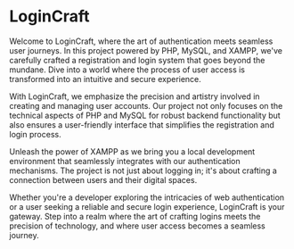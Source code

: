 # LoginCraft
<p>Welcome to LoginCraft, where the art of authentication meets seamless user journeys. In this project powered by PHP, MySQL, and XAMPP, we've carefully crafted a registration and login system that goes beyond the mundane. Dive into a world where the process of user access is transformed into an intuitive and secure experience.</p>
        <p>With LoginCraft, we emphasize the precision and artistry involved in creating and managing user accounts. Our project not only focuses on the technical aspects of PHP and MySQL for robust backend functionality but also ensures a user-friendly interface that simplifies the registration and login process.</p>
        <p> Unleash the power of XAMPP as we bring you a local development environment that seamlessly integrates with our authentication mechanisms. The project is not just about logging in; it's about crafting a connection between users and their digital spaces.</p>   
        <p> Whether you're a developer exploring the intricacies of web authentication or a user seeking a reliable and secure login experience, LoginCraft is your gateway. Step into a realm where the art of crafting logins meets the precision of technology, and where user access becomes a seamless journey.</p>
    </div>
